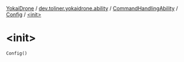 [YokaiDrone](../../../index.md) / [dev.toliner.yokaidrone.ability](../../index.md) / [CommandHandlingAbility](../index.md) / [Config](index.md) / [&lt;init&gt;](./-init-.md)

# &lt;init&gt;

`Config()`
